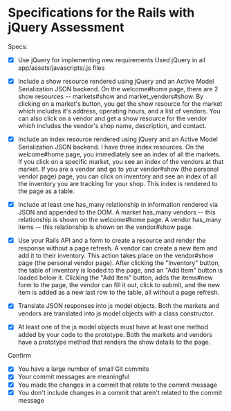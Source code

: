 # Specifications for the Rails with jQuery Assessment

Specs:
- [X] Use jQuery for implementing new requirements
Used jQuery in all app/assets/javascripts/.js files

- [X] Include a show resource rendered using jQuery and an Active Model Serialization JSON backend.
On the welcome#home page, there are 2 show resources -- markets#show and market_vendors#show. By clicking on a market's button, you get the show resource for the market which includes it's address, operating hours, and a list of vendors. You can also click on a vendor and get a show resource for the vendor which includes the vendor's shop name, description, and contact.

- [X] Include an index resource rendered using jQuery and an Active Model Serialization JSON backend.
I have three index resources. On the welcome#home page, you immediately see an index of all the markets. If you click on a specific market, you see an index of the vendors at that market. If you are a vendor and go to your vendor#show (the personal vendor page) page, you can click on inventory and see an index of all the inventory you are tracking for your shop. This index is rendered to the page as a table.

- [X] Include at least one has_many relationship in information rendered via JSON and appended to the DOM.
A market has_many vendors -- this relationship is shown on the welcome#home page.
A vendor has_many items -- this relationship is shown on the vendor#show page.

- [X] Use your Rails API and a form to create a resource and render the response without a page refresh.
A vendor can create a new item and add it to their inventory. This action takes place on the vendor#show page (the personal vendor page). After clicking the "Inventory" button, the table of inventory is loaded to the page, and an "Add Item" button is loaded below it. Clicking the "Add Item" button, adds the items#new form to the page, the vendor can fill it out, click to submit, and the new item is added as a new last row to the table, all without a page refresh.

- [X] Translate JSON responses into js model objects.
Both the markets and vendors are translated into js model objects with a class constructor.

- [X] At least one of the js model objects must have at least one method added by your code to the prototype.
Both the markets and vendors have a prototype method that renders the show details to the page.

Confirm
- [X] You have a large number of small Git commits
- [X] Your commit messages are meaningful
- [X] You made the changes in a commit that relate to the commit message
- [X] You don't include changes in a commit that aren't related to the commit message
